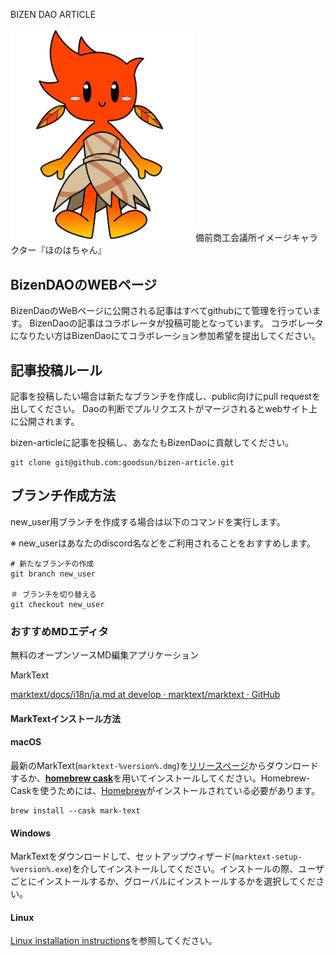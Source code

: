 BIZEN DAO ARTICLE

<img title="" src="./img/honoha.jpg" alt="" width="292">
備前商工会議所イメージキャラクター『ほのはちゃん』

## BizenDAOのWEBページ

BizenDaoのWeBページに公開される記事はすべてgithubにて管理を行っています。
BizenDaoの記事はコラボレータが投稿可能となっています。
コラボレータになりたい方はBizenDaoにてコラボレーション参加希望を提出してください。

## 記事投稿ルール

記事を投稿したい場合は新たなブランチを作成し、public向けにpull requestを出してください。
Daoの判断でプルリクエストがマージされるとwebサイト上に公開されます。

bizen-articleに記事を投稿し、あなたもBizenDaoに貢献してください。

```
git clone git@github.com:goodsun/bizen-article.git
```

## ブランチ作成方法

new_user用ブランチを作成する場合は以下のコマンドを実行します。

※ new_userはあなたのdiscord名などをご利用されることをおすすめします。

```
# 新たなブランチの作成
git branch new_user

＃ ブランチを切り替える
git checkout new_user
```

### おすすめMDエディタ

無料のオープンソースMD編集アプリケーション

MarkText

[marktext/docs/i18n/ja.md at develop · marktext/marktext · GitHub](https://github.com/marktext/marktext/blob/develop/docs/i18n/ja.md#readme)

#### MarkTextインストール方法

#### macOS

[](https://github.com/marktext/marktext/blob/develop/docs/i18n/ja.md#macos)

最新のMarkText(`marktext-%version%.dmg`)を[リリースページ](https://github.com/marktext/marktext/releases/latest)からダウンロードするか、[**homebrew cask**](https://github.com/caskroom/homebrew-cask)を用いてインストールしてください。Homebrew-Caskを使うためには、[Homebrew](https://brew.sh/)がインストールされている必要があります。

```shell
brew install --cask mark-text
```

#### Windows

[](https://github.com/marktext/marktext/blob/develop/docs/i18n/ja.md#windows)

MarkTextをダウンロードして、セットアップウィザード(`marktext-setup-%version%.exe`)を介してインストールしてください。インストールの際、ユーザごとにインストールするか、グローバルにインストールするかを選択してください。

#### Linux

[](https://github.com/marktext/marktext/blob/develop/docs/i18n/ja.md#linux)

[Linux installation instructions](https://github.com/marktext/marktext/blob/develop/docs/LINUX.md)を参照してください。
